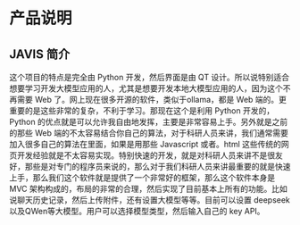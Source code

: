 # 产品说明

## JAVIS 简介
这个项目的特点是完全由 Python 开发，然后界面是由 QT 设计。所以说特别适合想要学习开发大模型应用的人，尤其是想要开发本地大模型应用的人，因为这个不再需要 Web 了。网上现在很多开源的软件，类似于ollama，都是 Web 端的。更重要的是这些非常的复杂，不利于学习。那现在这个是利用 Python 开发的，Python 的优点就是可以允许我自由地发挥，主要是非常容易上手。另外就是之前的那些 Web 端的不太容易结合你自己的算法，对于科研人员来讲，我们通常需要加入很多自己的算法在里面，如果是用那些 Javascript 或者。html 这些传统的网页开发经验就是不太容易实现。特别快速的开发，就是对科研人员来讲不是很友好，那些是对专门的程序员来说的，那么对于我们科研人员来讲最重要的就是快速上手，那么我们这个软件就是提供了一个非常好的框架，那么这个软件本身是 MVC 架构构成的，布局的非常的合理，然后实现了目前基本上所有的功能。比如说聊天历史记录，然后上传附件，还有设置大模型等等。目前可以设置 deepseek 以及QWen等大模型。用户可以选择模型类型，然后输入自己的 key API。